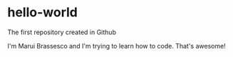 # hello-world
The first repository created in Github

I'm Marui Brassesco and I'm trying to learn how to code. That's awesome!
